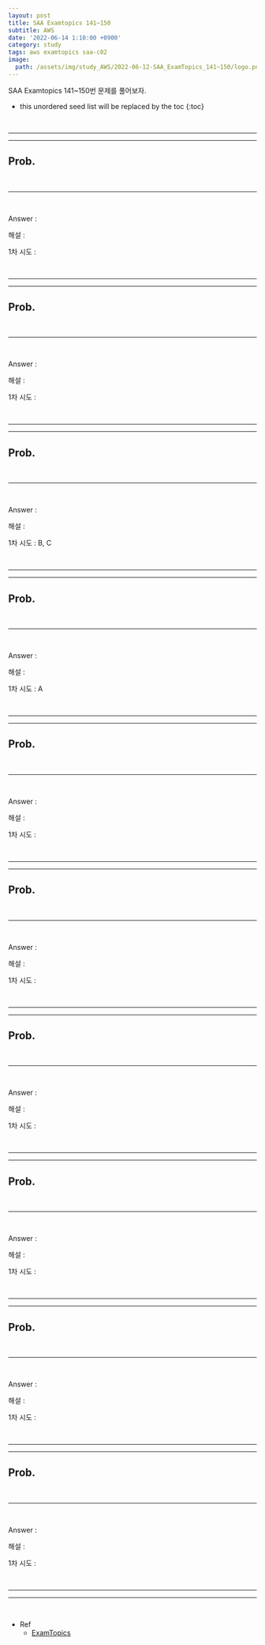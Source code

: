 ```yaml
---
layout: post
title: SAA Examtopics 141~150
subtitle: AWS
date: '2022-06-14 1:10:00 +0900'
category: study
tags: aws examtopics saa-c02
image:
  path: /assets/img/study_AWS/2022-06-12-SAA_ExamTopics_141~150/logo.png
---
```


SAA Examtopics 141~150번 문제를 풀어보자.

<!--more-->

* this unordered seed list will be replaced by the toc
{:toc}

<br>
<hr/>
<hr/>

## Prob. 


<br>
<hr/>
<br>

Answer : 

해설 : 


1차 시도 : 

<br>
<hr/>
<hr/>

## Prob. 


<br>
<hr/>
<br>

Answer : 

해설 : 


1차 시도 : 

<br>
<hr/>
<hr/>

## Prob. 


<br>
<hr/>
<br>

Answer :

해설 : 


1차 시도 : B, C

<br>
<hr/>
<hr/>

## Prob. 


<br>
<hr/>
<br>

Answer : 

해설 : 


1차 시도 : A

<br>
<hr/>
<hr/>

## Prob. 


<br>
<hr/>
<br>

Answer : 

해설 : 


1차 시도 : 

<br>
<hr/>
<hr/>

## Prob. 



<br>
<hr/>
<br>

Answer : 

해설 : 

1차 시도 : 

<br>
<hr/>
<hr/>

## Prob. 



<br>
<hr/>
<br>

Answer : 

해설 : 

1차 시도 : 

<br>
<hr/>
<hr/>

## Prob. 



<br>
<hr/>
<br>

Answer : 

해설 : 

1차 시도 : 

<br>
<hr/>
<hr/>

## Prob. 



<br>
<hr/>
<br>

Answer : 

해설 : 

1차 시도 : 

<br>
<hr/>
<hr/>

## Prob. 



<br>
<hr/>
<br>

Answer : 

해설 : 

1차 시도 : 

<br>
<hr/>
<hr/>
<br>

* Ref
  - [ExamTopics](https://www.examtopics.com/exams/amazon/aws-certified-solutions-architect-associate-saa-c02/view/15)